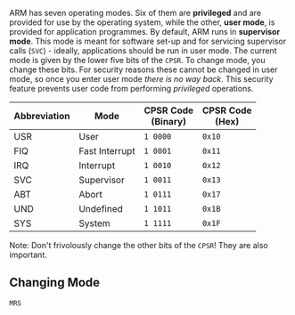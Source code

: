ARM has seven operating modes. Six of them are **privileged** and are provided for use by the operating system, while the other, **user mode**, is provided for application programmes.
By default, ARM runs in **supervisor mode**. This mode is meant for software set-up and for servicing supervisor calls (`SVC`) - ideally, applications should be run in user mode.
The current mode is given by the lower five bits of the `CPSR`. To change mode, you change these bits. For security reasons these cannot be changed in user mode, so once you enter user mode *there is no way back*. This security feature prevents user code from performing *privileged* operations.

| Abbreviation | Mode           | CPSR Code <br> (Binary) | CPSR Code <br> (Hex) |
| ------------ | -------------- | ----------------------- | -------------------- |
| USR          | User           | `1 0000`                  | `0x10`                 |
| FIQ          | Fast Interrupt | `1 0001`                  | `0x11`                 |
| IRQ          | Interrupt      | `1 0010`                  | `0x12`                 |
| SVC          | Supervisor     | `1 0011`                  | `0x13`                 |
| ABT          | Abort          | `1 0111`                  | `0x17`                 |
| UND          | Undefined      | `1 1011`                  | `0x1B`                 |
| SYS          | System         | `1 1111`                  | `0x1F`                     |

Note: Don't frivolously change the other bits of the `CPSR`! They are also important.

## Changing Mode
```arm
MRS
```